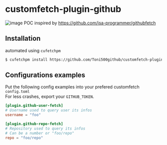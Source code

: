 # customfetch-plugin-github

![image](https://github.com/user-attachments/assets/5ac3fbf4-4ad9-41a3-830e-734f15ead547)
POC inspired by https://github.com/isa-programmer/githubfetch

## Installation
automated using `cufetchpm`
```sh
$ cufetchpm install https://github.com/Toni500github/customfetch-plugin-github/
```

## Configurations examples
Put the following config examples into your prefered customfetch `config.toml`\
For less crashes, export your `GITHUB_TOKEN`.
```toml
[plugin.github-user-fetch]
# Username used to query user its infos
username = "foo"

[plugin.github-repo-fetch]
# Repository used to query its infos
# Can be a number or "foo/repo"
repo = "foo/repo"
```
